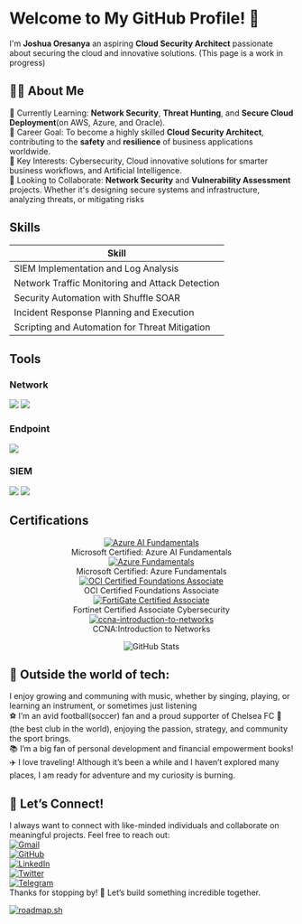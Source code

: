 # Welcome to My GitHub Profile! 👋

I'm **Joshua Oresanya** an aspiring **Cloud Security Architect** passionate about securing the cloud and innovative solutions. (This page is a work in progress)

## 👨‍💻 About Me
🌱 Currently Learning: **Network Security**, **Threat Hunting**, and **Secure Cloud Deployment**(on AWS, Azure, and Oracle).<br/>💼 Career Goal: To become a highly skilled **Cloud Security Architect**, contributing to the **safety** and **resilience** of business applications worldwide.<br/>🎯 Key Interests: Cybersecurity, Cloud innovative solutions for smarter business workflows, and Artificial Intelligence.<br/>🤝 Looking to Collaborate: **Network Security** and **Vulnerability Assessment** projects. Whether it's designing secure systems and infrastructure, analyzing threats, or mitigating risks

## Skills

| Skill                                         |
|-----------------------------------------------|
| SIEM Implementation and Log Analysis          
| Network Traffic Monitoring and Attack Detection 
| Security Automation with Shuffle SOAR         
| Incident Response Planning and Execution                       
| Scripting and Automation for Threat Mitigation 

## Tools

### Network
<div>
    <img src="https://img.shields.io/badge/-Wireshark-1679A7?&style=for-the-badge&logo=Wireshark&logoColor=white" />
    <img src="https://img.shields.io/badge/-Suricata-EF3B2D?&style=for-the-badge&logo=Suricata&logoColor=white" />
</div>

### Endpoint
<div>
    <img src="https://img.shields.io/badge/-Microsoft_Defender_for_Endpoint-00A4EF?&style=for-the-badge&logo=Microsoft&logoColor=white" />
</div>

### SIEM

<div>
    <img src="https://img.shields.io/badge/-Microsoft_Sentinel-0078D4?&style=for-the-badge&logo=Microsoft&logoColor=white" />
    <img src="https://img.shields.io/badge/-Splunk-000000?&style=for-the-badge&logo=Splunk&logoColor=white" />
</div>

## Certifications

<div>
<p align="center">
  <a href="https://learn.microsoft.com/api/credentials/share/en-us/JoshuaOresanya/23DBBD475FA9B88A?sharingId=73AF01FAD4EB0B5F" target="_blank">
    <img src="https://github.com/momo1231-for/cert/blob/main/Screenshot%202025-06-27%20010245.png" alt="Azure AI Fundamentals" />
  </a>
  <br/>Microsoft Certified: Azure AI Fundamentals<br/>
  <a href="https://learn.microsoft.com/api/credentials/share/en-us/JoshuaOresanya/4F1A22F641883A70?sharingId=73AF01FAD4EB0B5F" target="_blank">
    <img src="https://github.com/momo1231-for/cert/blob/main/Screenshot%202025-06-27%20010245.png" alt="Azure Fundamentals" />
  </a>
  <br/>Microsoft Certified: Azure Fundamentals<br/>
    <a href="https://catalog-education.oracle.com/ords/certview/sharebadge?id=2368FD6DD39E55AA773B8C42F2496872172C2AA2408B181DC66E19EF21E3E204" target="_blank">
       <img src="https://github.com/momo1231-for/cert/blob/main/OCI25FNDCFA.jpeg" alt="OCI Certified Foundations Associate" />
   </a>
  <br/>OCI Certified Foundations Associate<br/>
   <a href="https://www.credly.com/badges/cd02c6ba-2776-484a-802e-2c8a1404fc4c/public_url" target="_blank">
       <img src="https://github.com/momo1231-for/cert/blob/main/fortinet-certified-associate-cybersecurity.1.png" alt="FortiGate Certified Associate" />
   </a>
   <br/>Fortinet Certified Associate Cybersecurity<br/>
     <a href="https://www.credly.com/badges/70a347b1-c219-44ab-b700-330357fe08ed/public_url" target="_blank">
       <img src="https://github.com/momo1231-for/cert/blob/main/ccna-introduction-to-networks.png" alt="ccna-introduction-to-networks" />
   </a>
   <br/>CCNA:Introduction to Networks<br/>
</p>

</div>


<!-- GitHub Stats -->
<p align="center">
  <img src="https://github-readme-stats.vercel.app/api?username=momo1231-for&show_icons=true&theme=radical&hide=issues&rank_icon=percentile" alt="GitHub Stats" />
</p>

<!-- Contribution Streak -->
<!--<p align="center">
  <img src="https://streak-stats.demolab.com?user=momo1231-for&theme=radical" alt="GitHub Streak" />
</p>-->

<!-- Top Languages -->
<!--<p align="center">
  <img src="https://github-readme-stats.vercel.app/api/top-langs/?username=momo1231-for&layout=compact&theme=radical" alt="Top Languages" />-->
</p>
<!-- Optional Trophy Section -->
<!--
<p align="center">
  <img src="https://github-profile-trophy.vercel.app/?username=momo1231-for&theme=radical" alt="GitHub Trophies" />
</p>
-->

<!-- Footer or bio (optional) -->
## 🚀 Outside the world of tech:
I enjoy growing and communing with music, whether by singing, playing, or learning an instrument, or sometimes just listening<br/>⚽ I’m an avid football(soccer) fan and a proud supporter of Chelsea FC 💙 (the best club in the world), enjoying the passion, strategy, and community the sport brings.<br/>📚 I’m a big fan of personal development and financial empowerment books!<br/>✈️ I love traveling! Although it’s been a while and I haven’t explored many places, I am ready for adventure and my curiosity is burning.

## 🤝 Let’s Connect!
I always want to connect with like-minded individuals and collaborate on meaningful projects. Feel free to reach out:<br/>
[![Gmail](https://img.shields.io/badge/Gmail-D14836?style=for-the-badge&logo=gmail&logoColor=white)](mailto:oresanyaj124@gmail.com)<br/>[![GitHub](https://img.shields.io/badge/GitHub-%23121011.svg?style=plastic&logo=github&logoColor=white)](https://github.com/momo1231-for)<br/>[![LinkedIn](https://img.shields.io/badge/LinkedIn-%230077B5.svg?logo=linkedin&logoColor=white)](www.linkedin.com/in/joshua-oresanya1)<br/> [![Twitter](https://img.shields.io/badge/Twitter-%231DA1F2.svg?logo=Twitter&logoColor=white)](https://x.com/Youryoungers)<br/>[![Telegram](https://img.shields.io/badge/Telegram-2CA5E0?style=for-the-badge&logo=telegram&logoColor=white)](https://https://t.me/momoforeal)<br/>Thanks for stopping by! 🚀 Let’s build something incredible together.
<!--Roadmap.sh sction -->

[![roadmap.sh](https://roadmap.sh/card/tall/685c8fd5692da1a94ed0fee1?variant=dark&roadmaps=linux%2Cai-red-teaming%2Caws%2Ccyber-security)](https://roadmap.sh) 
<!---
momo1231-for/momo1231-for is a ✨ special ✨ repository because its `README.md` (this file) appears on your GitHub profile.
You can click the Preview link to take a look at your changes.
--->
